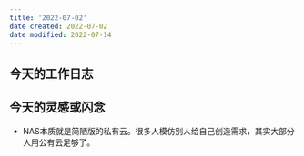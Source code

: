 ```yaml
---
title: '2022-07-02'
date created: 2022-07-02
date modified: 2022-07-14
---
```


## 今天的工作日志

## 今天的灵感或闪念

- NAS本质就是简陋版的私有云。很多人模仿别人给自己创造需求，其实大部分人用公有云足够了。
